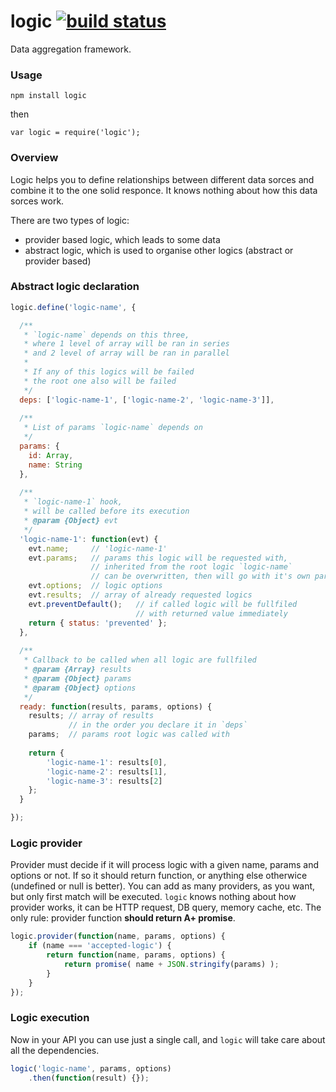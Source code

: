 logic [![build status](https://secure.travis-ci.org/artjock/logic.png)](http://travis-ci.org/artjock/logic)
=====

Data aggregation framework.

### Usage

    npm install logic
    
then

    var logic = require('logic');
    
    
### Overview

Logic helps you to define relationships between different data sorces and combine it to the one solid responce. It knows nothing about how this data sorces work.

There are two types of logic:
- provider based logic, which leads to some data
- abstract logic, which is used to organise other logics (abstract or provider based)


### Abstract logic declaration

```js
logic.define('logic-name', {

  /**
   * `logic-name` depends on this three,
   * where 1 level of array will be ran in series
   * and 2 level of array will be ran in parallel
   *
   * If any of this logics will be failed
   * the root one also will be failed
   */
  deps: ['logic-name-1', ['logic-name-2', 'logic-name-3']],
  
  /**
   * List of params `logic-name` depends on
   */
  params: {
    id: Array,
    name: String
  },
  
  /**
   * `logic-name-1` hook,
   * will be called before its execution
   * @param {Object} evt
   */
  'logic-name-1': function(evt) {
    evt.name;     // 'logic-name-1'
    evt.params;   // params this logic will be requested with,
                  // inherited from the root logic `logic-name`
                  // can be overwritten, then will go with it's own params
    evt.options;  // logic options
    evt.results;  // array of already requested logics
    evt.preventDefault();   // if called logic will be fullfiled
                            // with returned value immediately
    return { status: 'prevented' };
  },
  
  /**
   * Callback to be called when all logic are fullfiled
   * @param {Array} results
   * @param {Object} params
   * @param {Object} options
   */
  ready: function(results, params, options) {
    results; // array of results
             // in the order you declare it in `deps`
    params;  // params root logic was called with
    
    return {
        'logic-name-1': results[0],
        'logic-name-2': results[1],
        'logic-name-3': results[2]
    };
  }

});
```

### Logic provider

Provider must decide if it will process logic with a given name, params and options or not. If so it should return function, or anything else otherwice (undefined or null is better). You can add as many providers, as you want, but only first match will be executed. `logic` knows nothing about how provider works, it can be HTTP request, DB query, memory cache, etc. The only rule: provider function **should return A+ promise**.

```js
logic.provider(function(name, params, options) {
    if (name === 'accepted-logic') {
        return function(name, params, options) {
            return promise( name + JSON.stringify(params) );
        }
    }
});
```

### Logic execution

Now in your API you can use just a single call, and `logic` will take care about all the dependencies.

```js
logic('logic-name', params, options)
    .then(function(result) {});
```
